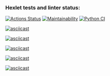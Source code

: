 ### Hexlet tests and linter status:
[![Actions Status](https://github.com/kukhmax/python-project-lvl1/workflows/hexlet-check/badge.svg)](https://github.com/kukhmax/python-project-lvl1/actions)
[![Maintainability](https://api.codeclimate.com/v1/badges/a99a88d28ad37a79dbf6/maintainability)](https://codeclimate.com/github/kukhmax/python-project-lvl1/maintainability)
[![Python CI](https://github.com/kukhmax/python-project-lvl1/actions/workflows/python-package.yml/badge.svg)](https://github.com/kukhmax/python-project-lvl1/actions/workflows/python-package.yml)


[![asciicast](https://asciinema.org/a/423761.svg)](https://asciinema.org/a/423761)

[![asciicast](https://asciinema.org/a/423763.svg)](https://asciinema.org/a/423763)

[![asciicast](https://asciinema.org/a/423765.svg)](https://asciinema.org/a/423765)

[![asciicast](https://asciinema.org/a/423766.svg)](https://asciinema.org/a/423766)

[![asciicast](https://asciinema.org/a/423764.svg)](https://asciinema.org/a/423764)
